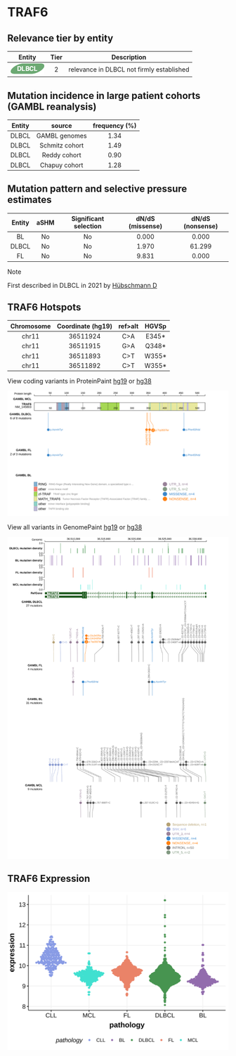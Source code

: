 # TRAF6

## Relevance tier by entity

|Entity|Tier|Description                              |
|:------:|:----:|-----------------------------------------|
|![DLBCL](images/icons/DLBCL_tier2.png) |2   |relevance in DLBCL not firmly established|

## Mutation incidence in large patient cohorts (GAMBL reanalysis)

|Entity|source        |frequency (%)|
|:------:|:--------------:|:-------------:|
|DLBCL |GAMBL genomes |1.34         |
|DLBCL |Schmitz cohort|1.49         |
|DLBCL |Reddy cohort  |0.90         |
|DLBCL |Chapuy cohort |1.28         |

## Mutation pattern and selective pressure estimates

|Entity|aSHM|Significant selection|dN/dS (missense)|dN/dS (nonsense)|
|:------:|:----:|:---------------------:|:----------------:|:----------------:|
|BL    |No  |No                   |0.000           | 0.000          |
|DLBCL |No  |No                   |1.970           |61.299          |
|FL    |No  |No                   |9.831           | 0.000          |


> [!NOTE]
> First described in DLBCL in 2021 by [Hübschmann D](https://pubmed.ncbi.nlm.nih.gov/33953289)

 ## TRAF6 Hotspots

| Chromosome |Coordinate (hg19) | ref>alt | HGVSp | 
 | :---:| :---: | :--: | :---: |
| chr11 | 36511924 | C>A | E345* |
| chr11 | 36511915 | G>A | Q348* |
| chr11 | 36511893 | C>T | W355* |
| chr11 | 36511892 | C>T | W355* |

View coding variants in ProteinPaint [hg19](https://morinlab.github.io/LLMPP/GAMBL/TRAF6_protein.html)  or [hg38](https://morinlab.github.io/LLMPP/GAMBL/TRAF6_protein_hg38.html)

![image](images/proteinpaint/TRAF6_NM_145803.svg)

View all variants in GenomePaint [hg19](https://morinlab.github.io/LLMPP/GAMBL/TRAF6.html)  or [hg38](https://morinlab.github.io/LLMPP/GAMBL/TRAF6_hg38.html)

![image](images/proteinpaint/TRAF6.svg)
## TRAF6 Expression
![image](images/gene_expression/TRAF6_by_pathology.svg)
<!-- ORIGIN: hubschmannMutationalMechanismsShaping2021b -->
<!-- DLBCL: hubschmannMutationalMechanismsShaping2021b -->
